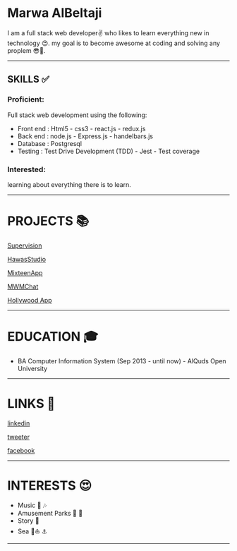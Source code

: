 # Marwa AlBeltaji

I am a full stack web developer✌️ who likes to learn everything new in technology 😍. my goal is to become awesome at coding and solving any proplem 😎💪.

---



## SKILLS ✅ 

### Proficient: 
Full stack web development using the following:
* Front end : Html5 - css3 - react.js  - redux.js
* Back end : node.js - Express.js -  handelbars.js
* Database : Postgresql
* Testing : Test Drive Development (TDD) - Jest - Test coverage 

### Interested:

learning about everything there is to learn.


---


# PROJECTS 📚
 
 [Supervision](https://geolocationdataanalysis-app.herokuapp.com/)  
 
 [HawasStudio](https://hawas-studio-app.herokuapp.com/)  
 
 [MixteenApp](https://mix-teen-app.herokuapp.com/)  
 
 [MWMChat](https://mwm-chat.herokuapp.com/)  
 
 [Hollywood App](https://mwm-chat.herokuapp.com/)
 
 
--- 





# EDUCATION 🎓


* BA Computer Information System (Sep 2013 - until now) - AlQuds Open  University
---


# LINKS 🔗

[linkedin](https://www.linkedin.com/in/marwa-bj-821b6a138/)  

[tweeter](https://twitter.com/Negmah95?lang=ar)  

[facebook](https://www.facebook.com/profile.php?id=100004986587086)  


---

# INTERESTS 😍

* Music 🎵 🎶
* Amusement Parks 🎡 🎢
* Story 📒 
* Sea 🐬⛵️ ⚓️ 



---



